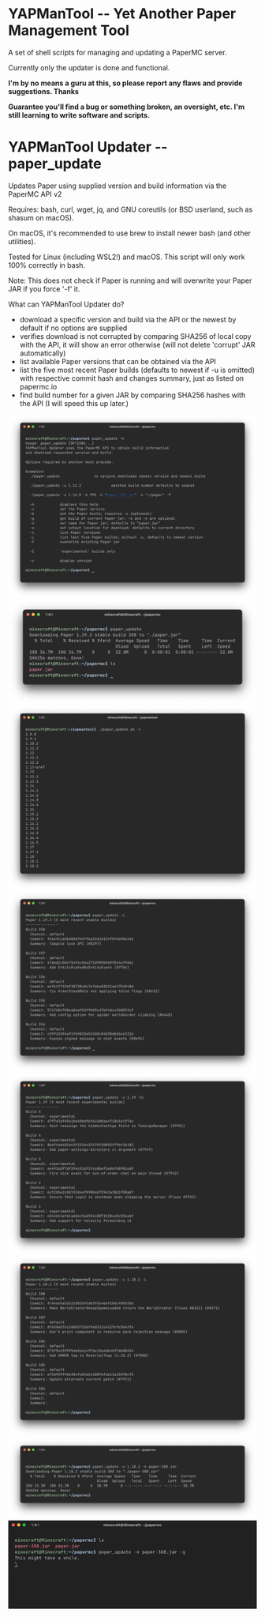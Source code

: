 # YAPManTool -- Yet Another Paper Management Tool
A set of shell scripts for managing and updating a PaperMC server.

Currently only the updater is done and functional.

**I'm by no means a guru at this, so please report any flaws and provide suggestions. Thanks**

**Guarantee you'll find a bug or something broken, an oversight, etc. I'm still learning to write software and scripts.**

# YAPManTool Updater -- paper_update
Updates Paper using supplied version and build information via the PaperMC API v2

Requires: bash, curl, wget, jq, and GNU coreutils (or BSD userland, such as shasum on macOS).

On macOS, it's recommended to use brew to install newer bash (and other utilities).

Tested for Linux (including WSL2!) and macOS. This script will only work 100% correctly in bash.

Note: This does not check if Paper is running and will overwrite your Paper JAR if you force '-f' it.

What can YAPManTool Updater do?
- download a specific version and build via the API or the newest by default if no options are supplied
- verifies download is not corrupted by comparing SHA256 of local copy with the API, it will show an error otherwise (will not delete 'corrupt' JAR automatically)
- list available Paper versions that can be obtained via the API
- list the five most recent Paper builds (defaults to newest if -u is omitted) with respective commit hash and changes summary, just as listed on papermc.io
- find build number for a given JAR by comparing SHA256 hashes with the API (I will speed this up later.)

![help dialog](doc/help.png)
![downloading without any options](doc/dl_no_args.png)
![version list](doc/version_list.png)
![build list and info](doc/build_info.png)
![build list and info experimental](doc/build_info_e.png)
![build list and info selected version](doc/build_info_v.png)
![a more complicated example with options choosing version and build](doc/long_example.png)
![determining the version/build of a JAR. This actually took 1m35s total.](doc/g.gif)
